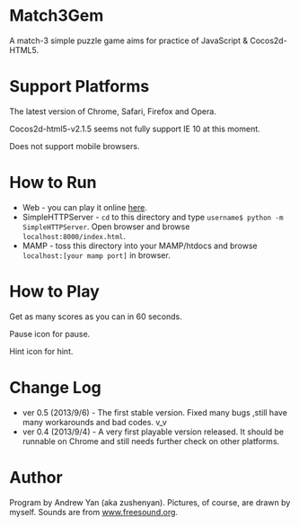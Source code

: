 Match3Gem
=========
A match-3 simple puzzle game aims for practice of JavaScript & Cocos2d-HTML5.

Support Platforms
===
The latest version of Chrome, Safari, Firefox and Opera.

Cocos2d-html5-v2.1.5 seems not fully support IE 10 at this moment.

Does not support mobile browsers.

How to Run
===
* Web - you can play it online [here](http://zushenyan.github.io/Match3Gem/).
* SimpleHTTPServer - `cd` to this directory and type `username$ python -m SimpleHTTPServer`. Open browser and browse `localhost:8000/index.html`.
* MAMP - toss this directory into your MAMP/htdocs and browse `localhost:[your mamp port]` in browser.

How to Play
===
Get as many scores as you can in 60 seconds.

Pause icon for pause.

Hint icon for hint.

Change Log
===
* ver 0.5 (2013/9/6) - The first stable version. Fixed many bugs ,still have many workarounds and bad codes. v_v
* ver 0.4 (2013/9/4) - A very first playable version released. It should be runnable on Chrome and still needs further check on other platforms.

Author
===
Program by Andrew Yan (aka zushenyan).
Pictures, of course, are drawn by myself.
Sounds are from www.freesound.org.

